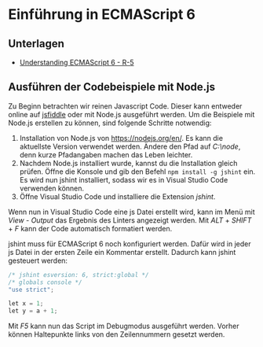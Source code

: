 # Einführung in ECMAScript 6 

## Unterlagen
- [Understanding ECMAScript 6 - R-5](http://www.r-5.org/files/books/computers/languages/escss/fp/Nicholas_C_Zakas-Understanding_ECMAScript_6-EN.pdf)

## Ausführen der Codebeispiele mit Node.js
Zu Beginn betrachten wir reinen Javascript Code. Dieser kann entweder online auf [jsfiddle](https://jsfiddle.net/)
oder mit Node.js ausgeführt werden. Um die Beispiele mit Node.js erstellen zu können, sind folgende 
Schritte notwendig:
1. Installation von Node.js von https://nodejs.org/en/. Es kann die aktuellste Version verwendet werden.
   Ändere den Pfad auf *C:\node*, denn kurze Pfadangaben machen das Leben leichter.
1. Nachdem Node.js installiert wurde, kannst du die Installation gleich prüfen. Öffne die Konsole und
   gib den Befehl `npm install -g jshint` ein. Es wird nun jshint installiert, sodass wir es in Visual
   Studio Code verwenden können.
1. Öffne Visual Studio Code und installiere die Extension *jshint*. 

Wenn nun in Visual Studio Code eine js Datei erstellt wird, kann im Menü mit *View* - *Output* das 
Ergebnis des Linters angezeigt werden. Mit *ALT* + *SHIFT* + *F* kann der Code automatisch formatiert
werden.

jshint muss für ECMAScript 6 noch konfiguriert werden. Dafür wird in jeder js Datei in der ersten Zeile
ein Kommentar erstellt. Dadurch kann jshint gesteuert werden:
```c#
/* jshint esversion: 6, strict:global */
/* globals console */
"use strict";   

let x = 1;
let y = a + 1;
```

Mit *F5* kann nun das Script im Debugmodus ausgeführt werden. Vorher können Haltepunkte links von den
Zeilennummern gesetzt werden.